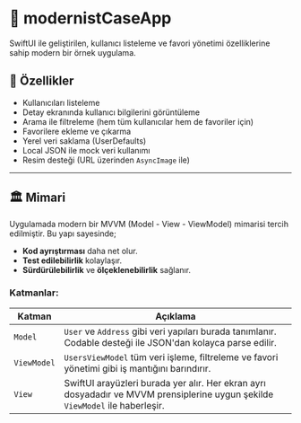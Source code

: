 # 🧩 modernistCaseApp

SwiftUI ile geliştirilen, kullanıcı listeleme ve favori yönetimi özelliklerine sahip modern bir örnek uygulama.

## 📱 Özellikler

- Kullanıcıları listeleme
- Detay ekranında kullanıcı bilgilerini görüntüleme
- Arama ile filtreleme (hem tüm kullanıcılar hem de favoriler için)
- Favorilere ekleme ve çıkarma
- Yerel veri saklama (UserDefaults)
- Local JSON ile mock veri kullanımı
- Resim desteği (URL üzerinden `AsyncImage` ile)

---

## 🏛 Mimari

Uygulamada modern bir MVVM (Model - View - ViewModel) mimarisi tercih edilmiştir. Bu yapı sayesinde;

- **Kod ayrıştırması** daha net olur.
- **Test edilebilirlik** kolaylaşır.
- **Sürdürülebilirlik** ve **ölçeklenebilirlik** sağlanır.

### Katmanlar:

| Katman      | Açıklama |
|-------------|----------|
| `Model`     | `User` ve `Address` gibi veri yapıları burada tanımlanır. Codable desteği ile JSON'dan kolayca parse edilir. |
| `ViewModel` | `UsersViewModel` tüm veri işleme, filtreleme ve favori yönetimi gibi iş mantığını barındırır. |
| `View`      | SwiftUI arayüzleri burada yer alır. Her ekran ayrı dosyadadır ve MVVM prensiplerine uygun şekilde `ViewModel` ile haberleşir. |
